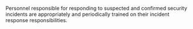 Personnel responsible for responding to suspected and confirmed security incidents are appropriately and periodically trained on their incident response responsibilities.